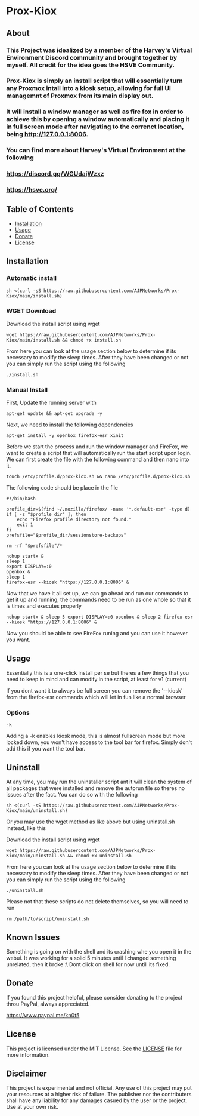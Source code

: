 # Prox-Kiox

## About

### This Project was idealized by a member of the Harvey's Virtual Environment Discord community and brought together by myself.  All credit for the idea goes the HSVE Community. 
### Prox-Kiox is simply an install script that will essentially turn any Proxmox intall into a kiosk setup, allowing for full UI managemnt of Proxmox from its main display out. 
### It will install a window manager as well as fire fox in order to achieve this by opening a window automatically and placing it in full screen mode after navigating to the correnct location, being http://127.0.0.1:8006.

### You can find more about Harvey's Virtual Environment at the following
### https://discord.gg/WGUdajWzxz
### https://hsve.org/



## Table of Contents

- [Installation](#installation)
- [Usage](#usage)
- [Donate](#donate)
- [License](#license)



## Installation

### Automatic install

``sh <(curl -sS https://raw.githubusercontent.com/AJPNetworks/Prox-Kiox/main/install.sh)``

### WGET Download

Download the install script using wget

``wget https://raw.githubusercontent.com/AJPNetworks/Prox-Kiox/main/install.sh && chmod +x install.sh``

From here you can look at the usage section below to determine if its necessary to modify the sleep times.
After they have been changed or not you can simply run the script using the following

``./install.sh``



### Manual Install

First, Update the running server with

``apt-get update && apt-get upgrade -y``

Next, we need to install the following dependencies

``apt-get install -y openbox firefox-esr xinit``

Before we start the process and run the window manager and FireFox, we want to create a script that will automatically run the start script upon login.
We can first create the file with the following command and then nano into it.

``touch /etc/profile.d/prox-kiox.sh && nano /etc/profile.d/prox-kiox.sh``

The following code should be place in the file

```
#!/bin/bash

profile_dir=$(find ~/.mozilla/firefox/ -name '*.default-esr' -type d)
if [ -z "$profile_dir" ]; then
    echo "Firefox profile directory not found."
    exit 1
fi
prefsfile="$profile_dir/sessionstore-backups"

rm -rf "$prefsfile"/*

nohup startx &
sleep 1
export DISPLAY=:0
openbox &
sleep 1
firefox-esr --kiosk "https://127.0.0.1:8006" &
```

Now that we have it all set up, we can go ahead and run our commands to get it up and running, the commands need to be run as one whole so that it is times and executes properly

``nohup startx & sleep 5 export DISPLAY=:0 openbox & sleep 2 firefox-esr --kiosk "https://127.0.0.1:8006" &``

Now you should be able to see FireFox runing and you can use it however you want.



## Usage

Essentially this is a one-click install per se but theres a few things that you need to keep in mind and can modify in the script, at least for v1 (current)

If you dont want it to always be full screen you can remove the '--kiosk' from the firefox-esr commands which will let in fun like a normal browser

### Options

`-k`

Adding a -k enables kiosk mode, this is almost fullscreen mode but more locked down, you won't have access to the tool bar for firefox.  Simply don't add this if you want the tool bar.


## Uninstall

At any time, you may run the uninstaller script ant it will clean the system of all packages that were installed and remove the autorun file so theres no issues after the fact.  You can do so with the following

``sh <(curl -sS https://raw.githubusercontent.com/AJPNetworks/Prox-Kiox/main/uninstall.sh)``

Or you may use the wget method as like above but using uninstall.sh instead, like this

Download the install script using wget

``wget https://raw.githubusercontent.com/AJPNetworks/Prox-Kiox/main/uninstall.sh && chmod +x uninstall.sh``

From here you can look at the usage section below to determine if its necessary to modify the sleep times.
After they have been changed or not you can simply run the script using the following

``./uninstall.sh``

Please not that these scripts do not delete themselves, so you will need to run

``rm /path/to/script/uninstall.sh``


## Known Issues

Something is going on with the shell and its crashing whe  you open it in the webui.  It was working for a solid 5 minutes until I changed something unrelated, then it broke :\  Dont click on shell for now untill its fixed.

## Donate

If you found this project helpful, please consider donating to the project throu PayPal, always appreciated.

https://www.paypal.me/kn0t5



## License

This project is licensed under the MIT License. See the [LICENSE](LICENSE) file for more information.


## Disclaimer

This project is experimental and not official.  Any use of this project may put your resources at a higher risk of failure.  The publisher nor the contributers shall have any liability for any damages casued by the user or the project.  Use at your own risk.

